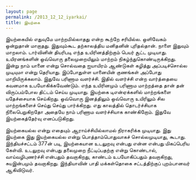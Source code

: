 ```yaml
---
layout: page
permalink: /2013_12_12_iyarkai/
title: இயற்கை
---
```

இயற்கையில் எதுவுமே மாற்றமில்லாதது என்ற கூற்றே சரியில்ல. ஒளிவேகம் ஒன்றுதான் மாறாதது. இதுவும்கூட தற்காலத்திய மனிதனின் புரிதல்தான். நாளை இதுவும் மாறலாம். டார்வினின் தியரிபடி எந்த உயிரினத்திற்கும் பெயர் சூட்ட முடியாது. உயிரனங்களின் ஒவ்வொரு தலைமுறையிலும் மாற்றம் நிகழ்ந்துகொண்டிருக்கிறது. இன்று நாம் யானை என்று சொல்வதை ஐயாயிரம் ஆண்டுகள் கழித்து அப்படிச்சொல்ல முடியுமா என்று தெரியாது. இப்போதுள்ள யானையின் குணங்கள் அப்போது மாறியிருக்கலாம். இதுவே பரிணாம வளர்ச்சி. இதில் வளர்ச்சி என்ற வார்த்தையை கவனமாக உபயோகிக்கவேண்டும். எந்த உயிரினமும் பரிணாம மாற்றத்தை தான் தன் விருப்பம்போல திட்டம் செய்ய முடியாது. இயற்கை டிஎன்ஏக்களில் மாற்றங்களை யதேச்சையாக செய்கிறது. ஒவ்வொரு இனத்திலும் ஒவ்வொரு உயிரிலும் சில மாற்றங்களைச் செய்து செய்து பார்க்கிறது. எது காலத்தில் தொடர்ச்சியாக நிலைபெறுகிறதோ அதையே நாம் பரிணாம வளர்ச்சியாக காண்கிறோம். இதுவே இயற்கைத்தேர்வு எனப்படுகிறது.
 
இயற்கையல்ல என்று எதையும் ஆராய்ச்சியில்லாமல் நிராகரிக்க முடியாது. இது இயற்கை இது இயற்கையல்ல என்று பொத்தாம்பொதுவாகச் சொல்லமுடியாது, கூடாது. இந்தியச்சட்டம் 377ன் படி, இயற்கையான உடலுறவு என்பது என்ன என்பது மிகப்பெரிய கேள்வி. உடலுறவு என்பது தலைமுறை நீட்டிப்பதற்கு என்று கொண்டால், வாய்வழிபுணர்ச்சி என்பதும் தவறாகிறது, காண்டம் உபயோகிப்பதும் தவறாகிறது, சுயஇன்பமும் தவறாகிறது. இந்தியாவின் பாதி மக்கள்தொகை சட்டத்திற்குப் புறம்பானவர் ஆகிவிடுவர்.
